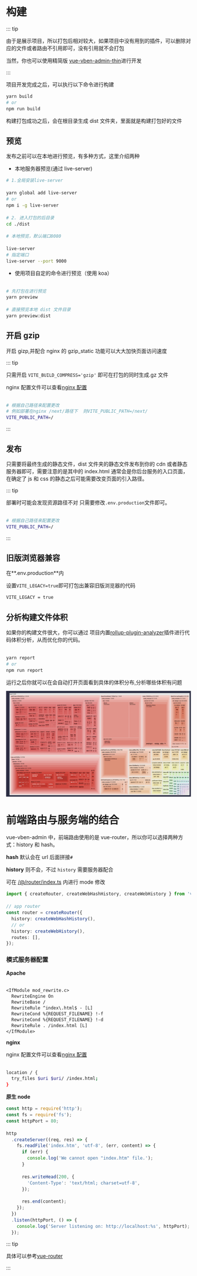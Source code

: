 # 构建

::: tip

由于是展示项目，所以打包后相对较大，如果项目中没有用到的插件，可以删除对应的文件或者路由不引用即可，没有引用就不会打包

当然，你也可以使用精简版 [vue-vben-admin-thin](https://github.com/anncwb/vben-admin-thin-next)进行开发

:::

项目开发完成之后，可以执行以下命令进行构建

```bash
yarn build
# or
npm run build

```

构建打包成功之后，会在根目录生成 dist 文件夹，里面就是构建打包好的文件

## 预览

发布之前可以在本地进行预览，有多种方式，这里介绍两种

- 本地服务器预览(通过 live-server)

```bash
# 1.全局安装live-server

yarn global add live-server
# or
npm i -g live-server

# 2. 进入打包的后目录
cd ./dist

# 本地预览，默认端口8080

live-server
# 指定端口
live-server --port 9000

```

- 使用项目自定的命令进行预览（使用 koa）

```bash

# 先打包在进行预览
yarn preview

# 直接预览本地 dist 文件目录
yarn preview:dist

```

## 开启 gzip

开启 gizp,并配合 nginx 的 gzip_static 功能可以大大加快页面访问速度

::: tip

只需开启 `VITE_BUILD_COMPRESS='gzip'` 即可在打包的同时生成.gz 文件

nginx 配置文件可以查看[nginx 配置](/guide/dep/nginx)

```bash

# 根据自己路径来配置更改
# 例如部署在nginx /next/路径下  则VITE_PUBLIC_PATH=/next/
VITE_PUBLIC_PATH=/
```

:::

## 发布

只需要将最终生成的静态文件，dist 文件夹的静态文件发布到你的 cdn 或者静态服务器即可，需要注意的是其中的 index.html 通常会是你后台服务的入口页面，在确定了 js 和 css 的静态之后可能需要改变页面的引入路径。

::: tip

部署时可能会发现资源路径不对 只需要修改`.env.production`文件即可。

```bash

# 根据自己路径来配置更改
VITE_PUBLIC_PATH=/
```

:::

## 旧版浏览器兼容

在**.env.production**内

设置`VITE_LEGACY=true`即可打包出兼容旧版浏览器的代码

```bash
VITE_LEGACY = true
```

## 分析构建文件体积

如果你的构建文件很大，你可以通过 项目内置[rollup-plugin-analyzer](https://github.com/doesdev/rollup-plugin-analyzer)插件进行代码体积分析，从而优化你的代码。

```bash

yarn report
# or
npm run report

```

运行之后你就可以在会自动打开页面看到具体的体积分布,分析哪些体积有问题

![](../../images/report.png)

# 前端路由与服务端的结合

vue-vben-admin 中，前端路由使用的是 vue-router，所以你可以选择两种方式：history 和 hash。

**hash** 默认会在 url 后面拼接`#`

**history** 则不会，不过 `history` 需要服务器配合

可在 [/@/router/index.ts](https://github.com/anncwb/vue-vben-admin/tree/main/src/router/index.ts) 内进行 mode 修改

```ts
import { createRouter, createWebHashHistory, createWebHistory } from 'vue-router';

// app router
const router = createRouter({
  history: createWebHashHistory(),
  // or
  history: createWebHistory(),
  routes: [],
});
```

### 模式服务器配置

**Apache**

```

<IfModule mod_rewrite.c>
  RewriteEngine On
  RewriteBase /
  RewriteRule ^index\.html$ - [L]
  RewriteCond %{REQUEST_FILENAME} !-f
  RewriteCond %{REQUEST_FILENAME} !-d
  RewriteRule . /index.html [L]
</IfModule>

```

**nginx**

nginx 配置文件可以查看[nginx 配置](/guide/dep/nginx)

```bash

location / {
  try_files $uri $uri/ /index.html;
}

```

**原生 node**

```js
const http = require('http');
const fs = require('fs');
const httpPort = 80;

http
  .createServer((req, res) => {
    fs.readFile('index.htm', 'utf-8', (err, content) => {
      if (err) {
        console.log('We cannot open "index.htm" file.');
      }

      res.writeHead(200, {
        'Content-Type': 'text/html; charset=utf-8',
      });

      res.end(content);
    });
  })
  .listen(httpPort, () => {
    console.log('Server listening on: http://localhost:%s', httpPort);
  });
```

::: tip

具体可以参考[vue-router](https://router.vuejs.org/zh/guide/essentials/history-mode.html#html5-history-%E6%A8%A1%E5%BC%8F)

:::
